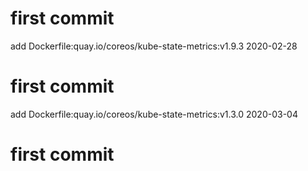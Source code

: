 # first commit
add Dockerfile:quay.io/coreos/kube-state-metrics:v1.9.3 2020-02-28
# first commit
add Dockerfile:quay.io/coreos/kube-state-metrics:v1.3.0 2020-03-04
# first commit
